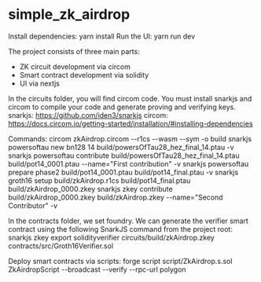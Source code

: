 # simple_zk_airdrop


Install dependencies: yarn install
Run the UI: yarn run dev

The project consists of three main parts:
* ZK circuit development via circom
* Smart contract development via solidity
* UI via nextjs

In the circuits folder, you will find circom code. 
You must install snarkjs and circom to compile your code and generate proving and verifying keys. 
snarkjs: https://github.com/iden3/snarkjs
circom: https://docs.circom.io/getting-started/installation/#installing-dependencies

Commands: 
circom zkAirdrop.circom --r1cs --wasm --sym -o build
snarkjs powersoftau new bn128 14 build/powersOfTau28_hez_final_14.ptau -v
snarkjs powersoftau contribute build/powersOfTau28_hez_final_14.ptau build/pot14_0001.ptau --name="First contribution" -v
snarkjs powersoftau prepare phase2 build/pot14_0001.ptau build/pot14_final.ptau -v
snarkjs groth16 setup build/zkAirdrop.r1cs build/pot14_final.ptau build/zkAirdrop_0000.zkey
snarkjs zkey contribute build/zkAirdrop_0000.zkey build/zkAirdrop.zkey --name="Second Contributor" -v

In the contracts folder, we set foundry.
We can generate the verifier smart contract using the following SnarkJS command from the project root: snarkjs zkey export solidityverifier circuits/build/zkAirdrop.zkey contracts/src/Groth16Verifier.sol

Deploy smart contracts via scripts:  forge script script/ZkAirdrop.s.sol ZkAirdropScript --broadcast --verify --rpc-url polygon
